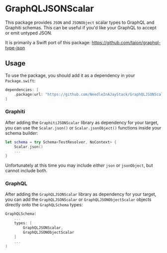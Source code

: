 # GraphQLJSONScalar

This package provides `JSON` and `JSONObject` scalar types to GraphQL and Graphiti schemas.
This can be useful if you'd like your GraphQL to accept or emit untyped JSON. 

It is primarily a Swift port of this package: https://github.com/taion/graphql-type-json

## Usage

To use the package, you should add it as a dependency in your `Package.swift`:

```swift
dependencies: [
    .package(url: "https://github.com/NeedleInAJayStack/GraphQLJSONScalar.git", from: "0.0.1"),
]
```

### Graphiti

After adding the `GraphitiJSONScalar` library as dependency for your target, you can use the
`Scalar.json()` or `Scalar.jsonObject()` functions inside your schema builder:

```swift
let schema = try Schema<TestResolver, NoContext> {
    Scalar.json()
    ...
}
```

Unfortunately at this time you may include *either* `json` or `jsonObject`, but cannot include both.

### GraphQL

After adding the `GraphQLJSONScalar` library as dependency for your target, you can add the
`GraphQLJSONScalar` or `GraphQLJSONObjectScalar` objects directly onto the `GraphQLSchema` types:

```swift
GraphQLSchema(
    ...
    types: [
        GraphQLJSONScalar,
        GraphQLJSONObjectScalar
    ]
    ...
)
```
